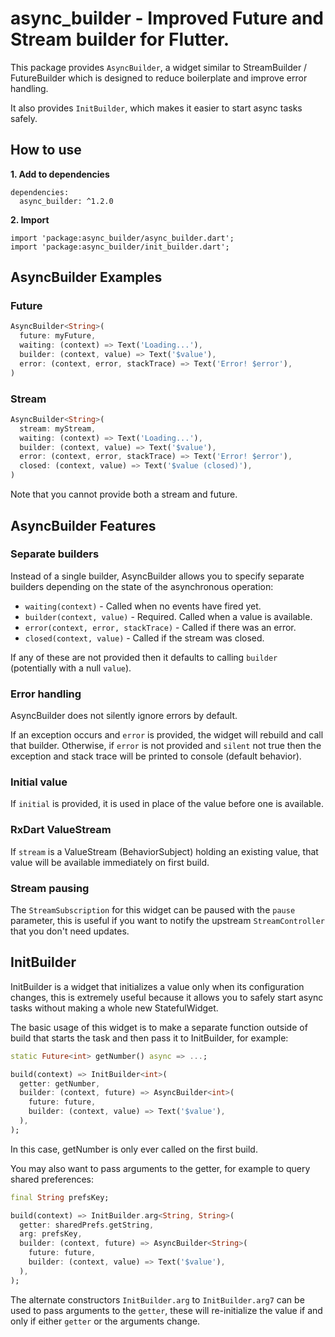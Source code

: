 # async_builder - Improved Future and Stream builder for Flutter.

This package provides `AsyncBuilder`, a widget similar to StreamBuilder / FutureBuilder which is designed to reduce
boilerplate and improve error handling.

It also provides `InitBuilder`, which makes it easier to start async tasks safely.

## How to use

**1. Add to dependencies**
```
dependencies:
  async_builder: ^1.2.0
```

**2. Import**
```
import 'package:async_builder/async_builder.dart';
import 'package:async_builder/init_builder.dart';
```

## AsyncBuilder Examples

### Future

```dart
AsyncBuilder<String>(
  future: myFuture,
  waiting: (context) => Text('Loading...'),
  builder: (context, value) => Text('$value'),
  error: (context, error, stackTrace) => Text('Error! $error'),
)
```

### Stream

```dart
AsyncBuilder<String>(
  stream: myStream,
  waiting: (context) => Text('Loading...'),
  builder: (context, value) => Text('$value'),
  error: (context, error, stackTrace) => Text('Error! $error'),
  closed: (context, value) => Text('$value (closed)'),
)
```

Note that you cannot provide both a stream and future.

## AsyncBuilder Features

### Separate builders

Instead of a single builder, AsyncBuilder allows you to specify separate builders depending on the state of the
asynchronous operation:

* `waiting(context)` - Called when no events have fired yet.
* `builder(context, value)` - Required. Called when a value is available.
* `error(context, error, stackTrace)` - Called if there was an error.
* `closed(context, value)` - Called if the stream was closed.

If any of these are not provided then it defaults to calling `builder` (potentially with a null `value`).

### Error handling

AsyncBuilder does not silently ignore errors by default.

If an exception occurs and `error` is provided, the widget will rebuild and call that builder.
Otherwise, if `error` is not provided and `silent` not true then the exception and stack trace will be printed to
console (default behavior).

### Initial value

If `initial` is provided, it is used in place of the value before one is available.

### RxDart ValueStream

If `stream` is a ValueStream (BehaviorSubject) holding an existing value, that value will be available immediately on
first build.

### Stream pausing

The `StreamSubscription` for this widget can be paused with the `pause` parameter, this is useful if you want to notify
the upstream `StreamController` that you don't need updates.

## InitBuilder

InitBuilder is a widget that initializes a value only when its configuration changes, this is extremely useful because
it allows you to safely start async tasks without making a whole new StatefulWidget.

The basic usage of this widget is to make a separate function outside of build that starts the task and then pass it to
InitBuilder, for example:

```dart
static Future<int> getNumber() async => ...;

build(context) => InitBuilder<int>(
  getter: getNumber,
  builder: (context, future) => AsyncBuilder<int>(
    future: future,
    builder: (context, value) => Text('$value'),
  ),
);
```

In this case, getNumber is only ever called on the first build.

You may also want to pass arguments to the getter, for example to query shared preferences:

```dart
final String prefsKey;

build(context) => InitBuilder.arg<String, String>(
  getter: sharedPrefs.getString,
  arg: prefsKey,
  builder: (context, future) => AsyncBuilder<String>(
    future: future,
    builder: (context, value) => Text('$value'),
  ),
);
```

The alternate constructors `InitBuilder.arg` to `InitBuilder.arg7` can be used to pass arguments to the `getter`, these
will re-initialize the value if and only if either `getter` or the arguments change.